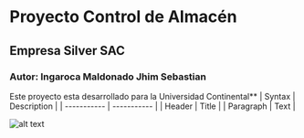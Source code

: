 # Proyecto Control de Almacén
## Empresa Silver SAC
### Autor: Ingaroca Maldonado Jhim Sebastian
Este proyecto esta desarrollado para la Universidad Continental**
| Syntax | Description |
| ----------- | ----------- |
| Header | Title |
| Paragraph | Text |

![alt text](image.jpg)

